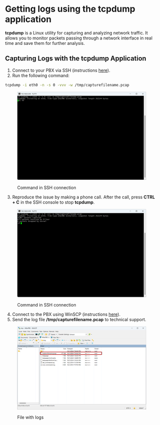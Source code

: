 # Getting logs using the tcpdump application

**tcpdump** is a Linux utility for capturing and analyzing network traffic. It allows you to monitor packets passing through a network interface in real time and save them for further analysis.

## Capturing Logs with the tcpdump Application

1. Connect to your PBX via SSH (instructions [here](connecting-to-a-pbx-using-ssh/connecting-to-a-pbx-using-an-ssh-client.md)).
2. Run the following command:

```bash
tcpdump -i eth0 -n -s 0 -vvv -w /tmp/capturefilename.pcap
```

<figure><img src="../../.gitbook/assets/firstOutput.png" alt=""><figcaption><p>Command in SSH connection</p></figcaption></figure>

3. Reproduce the issue by making a phone call. After the call, press **CTRL + C** in the SSH console to stop **tcpdump**.

<figure><img src="../../.gitbook/assets/secondOutput.png" alt=""><figcaption><p>Command in SSH connection</p></figcaption></figure>

4. Connect to the PBX using WinSCP (instructions [here](connecting-to-a-pbx-using-winscp.md)).
5. Send the log file **/tmp/capturefilename.pcap** to technical support.

<figure><img src="../../.gitbook/assets/fileWithLogs.png" alt=""><figcaption><p>File with logs</p></figcaption></figure>
